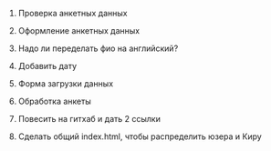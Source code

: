 1. Проверка анкетных данных
2. Оформление анкетных данных
3. Надо ли переделать фио на английский?
4. Добавить дату

1. Форма загрузки данных
2. Обработка анкеты

1. Повесить на гитхаб и дать 2 ссылки
2. Сделать общий index.html, чтобы распределить юзера и Киру
